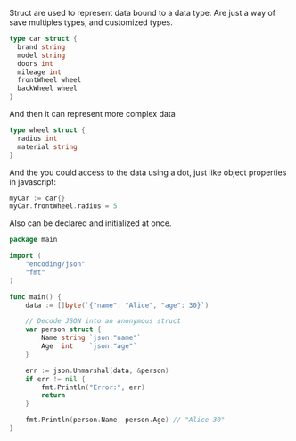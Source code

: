 Struct are used to represent data bound to a data type. Are just a way of save multiples types, and customized types.
```go
type car struct {
  brand string
  model string
  doors int
  mileage int
  frontWheel wheel
  backWheel wheel
}
```
And then it can represent more complex data
```go
type wheel struct {
  radius int
  material string
}
```
And the you could access to the data using a dot, just like object properties in javascript:
```go
myCar := car{}
myCar.frontWheel.radius = 5
```
Also can be declared and initialized at once.
```go
package main

import (
    "encoding/json"
    "fmt"
)

func main() {
    data := []byte(`{"name": "Alice", "age": 30}`)

    // Decode JSON into an anonymous struct
    var person struct {
        Name string `json:"name"`
        Age  int    `json:"age"`
    }

    err := json.Unmarshal(data, &person)
    if err != nil {
        fmt.Println("Error:", err)
        return
    }

    fmt.Println(person.Name, person.Age) // "Alice 30"
}
```



